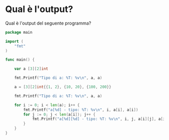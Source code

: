 # Qual è l'output?

Qual è l'output del seguente programma?

```go
package main

import (
	"fmt"
)

func main() {

	var a [3][2]int

	fmt.Printf("Tipo di a: %T: %v\n", a, a)

	a = [3][2]int{{1, 2}, {10, 20}, {100, 200}}

	fmt.Printf("Tipo di a: %T: %v\n", a, a)

	for i := 0; i < len(a); i++ {
		fmt.Printf("a[%d] - tipo: %T: %v\n", i, a[i], a[i])
		for j := 0; j < len(a[i]); j++ {
			fmt.Printf("a[%d][%d] - tipo: %T: %v\n", i, j, a[i][j], a[i][j])
		}
	}
}
```
